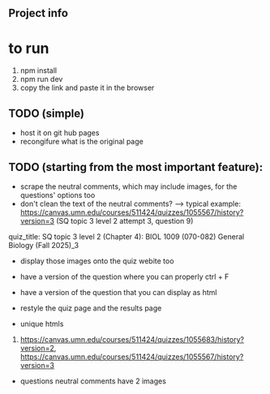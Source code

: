 ## Project info

# to run
1) npm install
2) npm run dev
3) copy the link and paste it in the browser

## TODO (simple)
- host it on git hub pages
- recongifure what is the original page

## TODO (starting from the most important feature):
- scrape the neutral comments, which may include images, for the questions' options too
- don't clean the text of the neutral comments?
--> typical example: https://canvas.umn.edu/courses/511424/quizzes/1055567/history?version=3 (SQ topic 3 level 2 attempt 3, question 9)

quiz_title: 
SQ topic 3 level 2 (Chapter 4): BIOL 1009 (070-082) General Biology (Fall 2025)_3

- display those images onto the quiz webite too

- have a version of the question where you can properly ctrl + F 
- have a version of the question that you can display as html

- restyle the quiz page and the results page

- unique htmls
1) https://canvas.umn.edu/courses/511424/quizzes/1055683/history?version=2, https://canvas.umn.edu/courses/511424/quizzes/1055567/history?version=3
- questions neutral comments have 2 images
